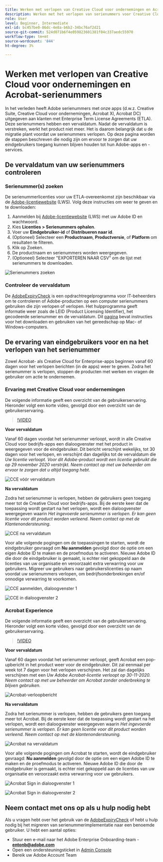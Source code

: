 ```yaml
---
title: Werken met verlopen van Creative Cloud voor ondernemingen en Acrobat-serienummers
description: Werken met het verlopen van serienummers voor Creative Cloud voor ondernemingen en Acrobat
role: User
level: Beginner, Intermediate
exl-id: bc457be0-86dc-4e8a-b6b2-34bc76af2d21
source-git-commit: 524d071b6f4e059823601381f04c337aedc55970
workflow-type: tm+mt
source-wordcount: '844'
ht-degree: 3%

---
```


# Werken met verlopen van Creative Cloud voor ondernemingen en Acrobat-serienummers

In het verleden heeft Adobe serienummers met onze apps (d.w.z. Creative Suite, Creative Cloud voor ondernemingen, Acrobat XI, Acrobat DC) uitgegeven aan klanten met Enterprise Term License Agreements (ETLA). Deze serienummers hebben een vervaldatum. Nadat de vervaldatum is verstreken, werkt het product niet meer. Het is daarom belangrijk dat u de migratie plant voordat uw serienummers verlopen. Op deze pagina worden de stappen beschreven die nodig zijn om ervoor te zorgen dat uw eindgebruikers toegang kunnen blijven houden tot hun Adobe-apps en -services.

## De vervaldatum van uw serienummers controleren

### Serienummer(s) zoeken

De serienummerlicenties voor uw ETLA-overeenkomst zijn beschikbaar via de [Adobe-licentiewebsite](https://licensing.adobe.com/) (LWS). Volg deze instructies om weer te geven en te downloaden:

1. Aanmelden bij [Adobe-licentiewebsite](https://licensing.adobe.com/) (LWS) met uw Adobe ID en wachtwoord.
1. Kies **Licenties > Serienummers ophalen**.
1. Voer uw **Eindgebruiker-id** of **Distribueren naar id**.
1. (Optioneel) Selecteer een **Productnaam**, **Productversie**, of **Platform** om resultaten te filteren.
1. Klik op Zoeken.
1. De productnaam en serienummers worden weergegeven.
1. (Optioneel) Selecteer &quot;EXPORTEREN NAAR CSV&quot; om de lijst met serienummers te downloaden.

![Serienummers zoeken](assets/retrieveserialnumbers.png)

### Controleer de vervaldatum

De [AdobeExpiryCheck](https://helpx.adobe.com/enterprise/kb/volume-license-expiration-check.html) is een opdrachtregelprogramma voor IT-beheerders om te controleren of Adobe-producten op een computer serienummers gebruiken die zijn verlopen of verlopen. Het hulpprogramma geeft informatie weer zoals de LEID (Product Licensing Identifier), het gecodeerde serienummer en de vervaldatum. Dit [pagina](https://helpx.adobe.com/enterprise/kb/volume-license-expiration-check.html) bevat instructies voor het downloaden en gebruiken van het gereedschap op Mac- of Windows-computers.

## De ervaring van eindgebruikers voor en na het verlopen van het serienummer

Zowel Acrobat- als Creative Cloud for Enterprise-apps beginnen vanaf 60 dagen voor het verlopen berichten (in de apps) weer te geven. Zodra het serienummer is verlopen, stoppen de producten met werken en vragen de gebruiker om actie te ondernemen.

### Ervaring met Creative Cloud voor ondernemingen

De volgende informatie geeft een overzicht van de gebruikerservaring. Hieronder volgt een korte video, gevolgd door een overzicht van de gebruikerservaring.

>[!VIDEO](https://video.tv.adobe.com/v/331746?hidetitle=true)

**Voor vervaldatum**

Vanaf 60 dagen voordat het serienummer verloopt, wordt in alle Creative Cloud voor bedrijfs-apps een dialoogvenster met het product in weergegeven voor de eindgebruiker. Dit bericht verschijnt wekelijks, tot 30 dagen voor het verlopen, en verschijnt dan dagelijks tot de vervaldatum die *Uw licentie verloopt. Voor dit Adobe-product wordt een licentie gebruikt die op 29 november 2020 verstrijkt. Neem contact op met uw beheerder om ervoor te zorgen dat u altijd toegang hebt*.

![CCE vóór vervaldatum](assets/cceexpiring.png)

**Na vervaldatum**

Zodra het serienummer is verlopen, hebben de gebruikers geen toegang meer tot de Creative Cloud voor bedrijfs-apps. Bij de eerste keer dat de toepassing wordt gestart na het verlopen, wordt een dialoogvenster weergegeven waarin *Het ingevoerde serienummer is verlopen. Er kan geen licentie voor dit product worden verleend. Neem contact op met de Klantenondersteuning*.

![CCE na vervaldatum](assets/cceafterexpire.png)

Voor alle volgende pogingen om de toepassingen te starten, wordt de eindgebruiker gevraagd om **Nu aanmelden** gevolgd door de optie om een eigen Adobe ID te maken en de proefmodus te activeren. Nieuwe Adobe ID die door de eindgebruiker is gemaakt, is echter niet gekoppeld aan de licenties van uw organisatie en veroorzaakt extra verwarring voor uw gebruikers. Migreer uw gebruikers naar gebruikerslicenties op naam voordat uw serienummers verlopen, om bedrijfsonderbrekingen en/of onnodige verwarring te voorkomen.

![CCE aanmelden, dialoogvenster 1](assets/ccesignin1.png)

![CCE in dialoogvenster 2](assets/ccesignin2.png)

### Acrobat Experience

De volgende informatie geeft een overzicht van de gebruikerservaring. Hieronder volgt een korte video, gevolgd door een overzicht van de gebruikerservaring.

>[!VIDEO](https://video.tv.adobe.com/v/331749?hidetitle=true)


**Voor vervaldatum**

Vanaf 60 dagen voordat het serienummer verloopt, geeft Acrobat een pop-upbericht in het product weer voor de eindgebruiker. Dit zal eenmaal per week tot 7 dagen voor het verlopen verschijnen. Het zal dan dagelijks verschijnen met een *Uw Adobe Acrobat-licentie verloopt op 30-11-2020. Neem contact op met uw beheerder om Acrobat zonder onderbreking te blijven gebruiken.*

![Acrobat-verloopbericht](assets/acrobatexpiring.png)

**Na vervaldatum**

Zodra het serienummer is verlopen, hebben de gebruikers geen toegang meer tot Acrobat. Bij de eerste keer dat de toepassing wordt gestart na het verlopen, wordt een dialoogvenster weergegeven waarin *Het ingevoerde serienummer is verlopen. Er kan geen licentie voor dit product worden verleend. Neem contact op met de klantenondersteuning.*

![Acrobat na vervaldatum](assets/acrobatafterexpire.png)

Voor alle volgende pogingen om Acrobat te starten, wordt de eindgebruiker gevraagd: **Nu aanmelden** gevolgd door de optie om een eigen Adobe ID te maken en de proefmodus te activeren. Nieuwe Adobe ID die door de eindgebruiker is gemaakt, is echter niet gekoppeld aan de licenties van uw organisatie en veroorzaakt extra verwarring voor uw gebruikers.

![Acrobat Sign in dialoogvenster 1](assets/acrobatsignin1.png)

![Acrobat Sign in dialoogvenster 2](assets/acrobatsignin2.png)

## Neem contact met ons op als u hulp nodig hebt

Als u vragen hebt over het gebruik van de [AdobeExpiryCheck](https://helpx.adobe.com/enterprise/kb/volume-license-expiration-check.html) of hebt u hulp nodig bij het migreren van serienummerimplementatie naar een benoemde gebruiker. U hebt een aantal opties:
* Stuur een e-mail naar het Adobe Enterprise Onboarding-team - **entonb@adobe.com**
* Open een ondersteuningsticket in [Admin Console](https://adminconsole.adobe.com/support)
* Bereik uw Adobe Account Team
